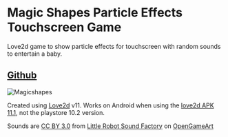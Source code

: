 # Magic Shapes Particle Effects Touchscreen Game

Love2d game to show particle effects for touchscreen with random sounds to entertain a baby.

[Github](https://github.com/mikelduke/magic-shapes)
-----

![Magicshapes](magicshapes.gif?raw=true "Magicshapes")

Created using [Love2d](http://love2d.org) v11. Works on Android when using the [love2d APK 11.1](https://bitbucket.org/rude/love/downloads/), not the playstore 10.2 version.

Sounds are [CC BY 3.0](https://creativecommons.org/licenses/by/3.0/) from [Little Robot Sound Factory](https://www.littlerobotsoundfactory.com) on [OpenGameArt](https://opengameart.org/content/8-bit-sound-effects-library)

